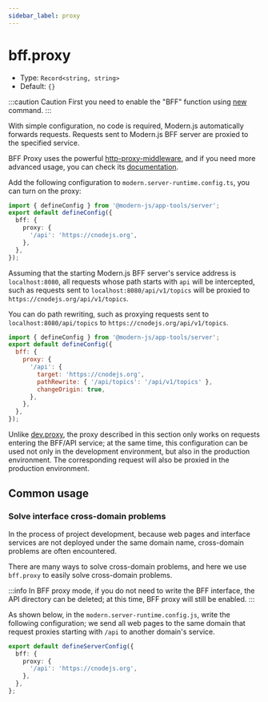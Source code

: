 ```yaml
---
sidebar_label: proxy
---
```


# bff.proxy

- Type: `Record<string, string>`
- Default: `{}`

:::caution Caution
First you need to enable the "BFF" function using [new](/docs/apis/app/commands/new) command.
:::

With simple configuration, no code is required, Modern.js automatically forwards requests. Requests sent to Modern.js BFF server are proxied to the specified service.

BFF Proxy uses the powerful [http-proxy-middleware](https://github.com/chimurai/http-proxy-middleware), and if you need more advanced usage, you can check its [documentation](https://github.com/chimurai/http-proxy-middleware#options).

Add the following configuration to `modern.server-runtime.config.ts`, you can turn on the proxy:

```ts title="modern.server-runtime.config.ts"
import { defineConfig } from '@modern-js/app-tools/server';
export default defineConfig({
  bff: {
    proxy: {
      '/api': 'https://cnodejs.org',
    },
  },
});
```

Assuming that the starting Modern.js BFF server's service address is `localhost:8080`, all requests whose path starts with `api` will be intercepted, such as requests sent to `localhost:8080/api/v1/topics` will be proxied to `https://cnodejs.org/api/v1/topics`.

You can do path rewriting, such as proxying requests sent to `localhost:8080/api/topics` to `https://cnodejs.org/api/v1/topics`.

```js title="modern.server-runtime.config.js"
import { defineConfig } from '@modern-js/app-tools/server';
export default defineConfig({
  bff: {
    proxy: {
      '/api': {
        target: 'https://cnodejs.org',
        pathRewrite: { '/api/topics': '/api/v1/topics' },
        changeOrigin: true,
      },
    },
  },
});
```

Unlike [dev.proxy](/docs/configure/app/dev/proxy), the proxy described in this section only works on requests entering the BFF/API service; at the same time, this configuration can be used not only in the development environment, but also in the production environment. The corresponding request will also be proxied in the production environment.

## Common usage

### Solve interface cross-domain problems

In the process of project development, because web pages and interface services are not deployed under the same domain name, cross-domain problems are often encountered.

There are many ways to solve cross-domain problems, and here we use `bff.proxy` to easily solve cross-domain problems.

:::info
In BFF proxy mode, if you do not need to write the BFF interface, the API directory can be deleted; at this time, BFF proxy will still be enabled.
:::

As shown below, in the `modern.server-runtime.config.js`, write the following configuration; we send all web pages to the same domain that request proxies starting with `/api` to another domain's service.

```ts title="modern.server-runtime.config.ts"
export default defineServerConfig({
  bff: {
    proxy: {
      '/api': 'https://cnodejs.org',
    },
  },
};
```
